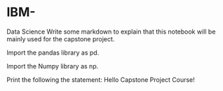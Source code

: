 # IBM-
Data Science
Write some markdown to explain that this notebook will be mainly used for the capstone project.

Import the pandas library as pd.

Import the Numpy library as np.

Print the following the statement: Hello Capstone Project Course!
